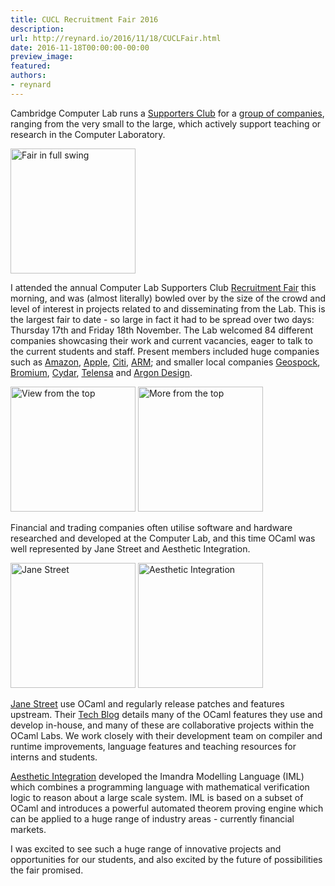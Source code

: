 ```yaml
---
title: CUCL Recruitment Fair 2016
description:
url: http://reynard.io/2016/11/18/CUCLFair.html
date: 2016-11-18T00:00:00-00:00
preview_image:
featured:
authors:
- reynard
---
```


<p>Cambridge Computer Lab runs a <a href="https://www.cl.cam.ac.uk/supporters-club/members.html">Supporters Club</a> for a <a href="https://www.cl.cam.ac.uk/supporters-club/members.html">group of companies</a>, ranging from the very small to the large, which actively support teaching or research in the Computer Laboratory.</p>

<p>
<img src="http://reynard.io/images/BusyEnd.JPG" alt="Fair in full swing" width="200"/>
</p>

<p>I attended the annual Computer Lab Supporters Club <a href="https://www.cl.cam.ac.uk/supporters-club/recruitment-fair.html">Recruitment Fair</a> this morning, and was (almost literally) bowled over by the size of the crowd and level of interest in projects related to and disseminating from the Lab. This is the largest fair to date - so large in fact it had to be spread over two days: Thursday 17th and Friday 18th November. The Lab welcomed 84 different companies showcasing their work and current vacancies, eager to talk to the current students and staff. Present members included huge companies such as <a href="https://www.amazon.jobs/location/cambridge-uk">Amazon</a>, <a href="http://www.apple.com/jobs/uk/">Apple</a>, <a href="http://www.citigroup.com/citi/">Citi</a>, <a href="https://www.arm.com/">ARM</a>; and smaller local companies <a href="https://geospock.com/">Geospock</a>, <a href="https://www.bromium.com/">Bromium</a>, <a href="https://cydarmedical.com/">Cydar</a>, <a href="http://www.telensa.com/">Telensa</a> and <a href="http://www.argondesign.com/">Argon Design</a>.</p>

<p>
<img src="http://reynard.io/images/OverheadRotated.png" alt="View from the top" width="200"/>
<img src="http://reynard.io/images/Overhead2Rotated.png" alt="More from the top" width="200"/>
<br/>
</p>

<p>Financial and trading companies often utilise software and hardware researched and developed at the Computer Lab, and this time OCaml was well represented by Jane Street and Aesthetic Integration.</p>

<p>
<img src="http://reynard.io/images/JaneStreetRotated.png" alt="Jane Street" width="200"/>
<img src="http://reynard.io/images/AestheticIntegrationRotated.png" alt="Aesthetic Integration" width="200"/>
<br/>
</p>

<p><a href="https://www.janestreet.com/">Jane Street</a> use OCaml and regularly release patches and features upstream. Their <a href="https://blogs.janestreet.com/category/ocaml/">Tech Blog</a> details many of the OCaml features they use and develop in-house, and many of these are collaborative projects within the OCaml Labs. We work closely with their development team on compiler and runtime improvements, language features and teaching resources for interns and students.</p>

<p><a href="https://www.imandra.ai/">Aesthetic Integration</a> developed the Imandra Modelling Language (IML) which combines a programming language with mathematical verification logic to reason about a large scale system. IML is based on a subset of OCaml and introduces a powerful automated theorem proving engine which can be applied to a huge range of industry areas - currently financial markets.</p>

<p>I was excited to see such a huge range of innovative projects and opportunities for our students, and also excited by the future of possibilities the fair promised.</p>

